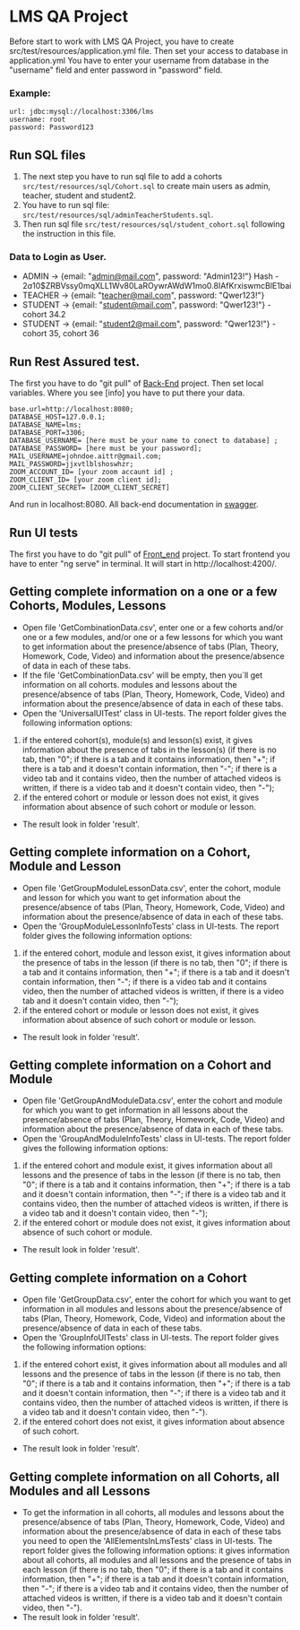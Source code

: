 # LMS QA Project

Before start to work with LMS QA Project, you have to create src/test/resources/application.yml file.
Then set your access to database in application.yml
You have to enter your username from database in the "username" field and enter password in "password" field.

### Example:
```
url: jdbc:mysql://localhost:3306/lms
username: root 
password: Password123
```

## Run SQL files

1. The next step you have to run sql file to add a cohorts ``src/test/resources/sql/Cohort.sql``
to create main users as admin, teacher, student and student2. 
2. You have to run sql file:
``src/test/resources/sql/adminTeacherStudents.sql``.
3. Then run sql file ``src/test/resources/sql/student_cohort.sql`` following the instruction in this file.

### Data to Login as User.
- ADMIN  ->  {email: "admin@mail.com", password: "Admin123!"} Hash - $2a$10$ZRBVssy0mqXLL1Wv80LaROywrAWdW1mo0.8IAfKrxiswmcBlE1bai
- TEACHER -> {email: "teacher@mail.com", password: "Qwer123!"}
- STUDENT -> {email: "student@mail.com", password: "Qwer123!"} - cohort 34.2
- STUDENT -> {email: "student2@mail.com", password: "Qwer123!"} - cohort 35, cohort 36

## Run Rest Assured test.
The first you have to do "git pull" of [Back-End](https://github.com/ait-tr/lms-be) project.
Then set local variables. Where you see [info] you have to put there your data.

```
base.url=http://localhost:8080;
DATABASE_HOST=127.0.0.1;
DATABASE_NAME=lms;
DATABASE_PORT=3306; 
DATABASE_USERNAME= [here must be your name to conect to database] ;
DATABASE_PASSWORD= [here must be your password];
MAIL_USERNAME=johndoe.aittr@gmail.com;
MAIL_PASSWORD=jjxvtlblshoswhzr;
ZOOM_ACCOUNT_ID= [your zoom accaunt id] ;
ZOOM_CLIENT_ID= [your zoom client id];
ZOOM_CLIENT_SECRET= [ZOOM_CLIENT_SECRET]
```

And run in localhost:8080.
All back-end documentation in [swagger](http://localhost:8080/swagger-ui/index.html#/).

## Run UI tests
The first you have to do "git pull" of [Front_end](https://github.com/ait-tr/lms-fe) project.
To start frontend you have to enter "ng serve" in terminal.
It will start in http://localhost:4200/.

## Getting complete information on a one or a few Cohorts, Modules, Lessons
- Open file 'GetCombinationData.csv', enter one or a few  cohorts and/or one or a few modules, 
and/or one or a few lessons for which you want to get information about the presence/absence of tabs 
(Plan, Theory, Homework, Code, Video) and information about the presence/absence of data in each of these tabs.
- If the file 'GetCombinationData.csv' will be empty, then  you`ll get information on all cohorts. modules and lessons 
about the presence/absence of tabs (Plan, Theory, Homework, Code, Video) and information about the presence/absence
of data in each of these tabs.
- Open the 'UniversalUITest' class in UI-tests.
  The report folder gives the following information options:
1) if the entered cohort(s), module(s) and lesson(s) exist, it gives information about the presence of tabs
     in the lesson(s)
     (if there is no tab, then "0";
     if there is a tab and it contains information, then "+";
     if there is a tab and it doesn't contain information, then "-";
     if there is a video tab and it contains video, then the number of attached videos is written,
     if there is a video tab and it doesn't contain video, then "-");
2) if the entered cohort or module or lesson does not exist, it gives information about absence
   of such cohort or module or lesson.
- The result look in folder 'result'.

## Getting complete information on a Cohort, Module and Lesson
- Open file 'GetGroupModuleLessonData.csv', enter the cohort, module and lesson for which you want 
  to get information about the presence/absence of tabs (Plan, Theory, Homework, Code, Video) and 
  information about the presence/absence of data in each of these tabs.
- Open the 'GroupModuleLessonInfoTests' class in UI-tests.
  The report folder gives the following information options:
1) if the entered cohort, module and lesson exist, it gives information about the presence of tabs 
  in the lesson 
  (if there is no tab, then "0"; 
  if there is a tab and it contains information, then "+";
  if there is a tab and it doesn't contain information, then "-";
  if there is a video tab and it contains video, then the number of attached videos is written,
  if there is a video tab and it doesn't contain video, then "-");
2) if the entered cohort or module or lesson does not exist, it gives information about absence
  of such cohort or module or lesson.
- The result look in folder 'result'.

## Getting complete information on a Cohort and Module
- Open file 'GetGroupAndModuleData.csv', enter the cohort and module for which you want
  to get information in all lessons about the presence/absence of tabs (Plan, Theory, Homework, Code, Video) and
  information about the presence/absence of data in each of these tabs.
- Open the 'GroupAndModuleInfoTests' class in UI-tests.
  The report folder gives the following information options:
1) if the entered cohort and module exist, it gives information about all lessons and the presence 
  of tabs in the lesson
  (if there is no tab, then "0";
  if there is a tab and it contains information, then "+";
  if there is a tab and it doesn't contain information, then "-";
  if there is a video tab and it contains video, then the number of attached videos is written,
   if there is a video tab and it doesn't contain video, then "-");
2) if the entered cohort or module does not exist, it gives information about absence
   of such cohort or module.
- The result look in folder 'result'.

## Getting complete  information on a Cohort 
- Open file 'GetGroupData.csv', enter the cohort for which you want to get information 
  in all modules and lessons about the presence/absence of tabs (Plan, Theory, Homework, Code, Video) and
  information about the presence/absence of data in each of these tabs.
- Open the 'GroupInfoUITests' class in UI-tests.
  The report folder gives the following information options:
1) if the entered cohort exist, it gives information about all modules and all lessons and the presence
   of tabs in the lesson
   (if there is no tab, then "0";
   if there is a tab and it contains information, then "+";
   if there is a tab and it doesn't contain information, then "-";
   if there is a video tab and it contains video, then the number of attached videos is written,
   if there is a video tab and it doesn't contain video, then "-").
2) if the entered cohort does not exist, it gives information about absence of such cohort.
- The result look in folder 'result'.

## Getting complete information on all  Cohorts, all Modules and all Lessons 
- To get the information in all cohorts, all modules and lessons about the presence/absence of tabs 
  (Plan, Theory, Homework, Code, Video) and information about the presence/absence of data in each of these tabs
  you need to open the 'AllElementsInLmsTests' class in UI-tests.
  The report folder gives the following information options:
  it gives information about all cohorts, all modules and all lessons and the presence of tabs in each lesson
   (if there is no tab, then "0";
   if there is a tab and it contains information, then "+";
   if there is a tab and it doesn't contain information, then "-";
   if there is a video tab and it contains video, then the number of attached videos is written,
   if there is a video tab and it doesn't contain video, then "-").
- The result look in folder 'result'.